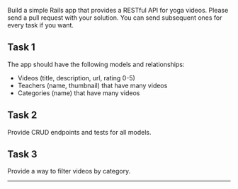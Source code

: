 Build a simple Rails app that provides a RESTful API for yoga videos.
Please send a pull request with your solution.
You can send subsequent ones for every task if you want.

## Task 1

The app should have the following models and relationships:
- Videos (title, description, url, rating 0-5)
- Teachers (name, thumbnail) that have many videos
- Categories (name) that have many videos

## Task 2

Provide CRUD endpoints and tests for all models.

## Task 3

Provide a way to filter videos by category.

---
